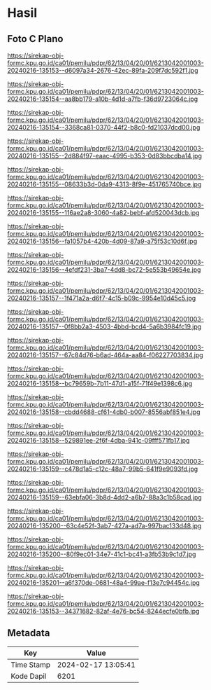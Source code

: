 # Hasil

## Foto C Plano

https://sirekap-obj-formc.kpu.go.id/ca01/pemilu/pdpr/62/13/04/20/01/6213042001003-20240216-135153--d6097a34-2676-42ec-89fa-209f7dc592f1.jpg

https://sirekap-obj-formc.kpu.go.id/ca01/pemilu/pdpr/62/13/04/20/01/6213042001003-20240216-135154--aa8bb179-a10b-4d1d-a7fb-f36d9723064c.jpg

https://sirekap-obj-formc.kpu.go.id/ca01/pemilu/pdpr/62/13/04/20/01/6213042001003-20240216-135154--3368ca81-0370-44f2-b8c0-fd21037dcd00.jpg

https://sirekap-obj-formc.kpu.go.id/ca01/pemilu/pdpr/62/13/04/20/01/6213042001003-20240216-135155--2d884f97-eaac-4995-b353-0d83bbcdba14.jpg

https://sirekap-obj-formc.kpu.go.id/ca01/pemilu/pdpr/62/13/04/20/01/6213042001003-20240216-135155--08633b3d-0da9-4313-8f9e-451765740bce.jpg

https://sirekap-obj-formc.kpu.go.id/ca01/pemilu/pdpr/62/13/04/20/01/6213042001003-20240216-135155--116ae2a8-3060-4a82-bebf-afd520043dcb.jpg

https://sirekap-obj-formc.kpu.go.id/ca01/pemilu/pdpr/62/13/04/20/01/6213042001003-20240216-135156--fa1057b4-420b-4d09-87a9-a75f53c10d6f.jpg

https://sirekap-obj-formc.kpu.go.id/ca01/pemilu/pdpr/62/13/04/20/01/6213042001003-20240216-135156--4efdf231-3ba7-4dd8-bc72-5e553b49654e.jpg

https://sirekap-obj-formc.kpu.go.id/ca01/pemilu/pdpr/62/13/04/20/01/6213042001003-20240216-135157--1f471a2a-d6f7-4c15-b09c-9954e10d45c5.jpg

https://sirekap-obj-formc.kpu.go.id/ca01/pemilu/pdpr/62/13/04/20/01/6213042001003-20240216-135157--0f8bb2a3-4503-4bbd-bcd4-5a6b3984fc19.jpg

https://sirekap-obj-formc.kpu.go.id/ca01/pemilu/pdpr/62/13/04/20/01/6213042001003-20240216-135157--67c84d76-b6ad-464a-aa84-f06227703834.jpg

https://sirekap-obj-formc.kpu.go.id/ca01/pemilu/pdpr/62/13/04/20/01/6213042001003-20240216-135158--bc79659b-7b11-47d1-a15f-71f49e1398c6.jpg

https://sirekap-obj-formc.kpu.go.id/ca01/pemilu/pdpr/62/13/04/20/01/6213042001003-20240216-135158--cbdd4688-cf61-4db0-b007-8556abf851e4.jpg

https://sirekap-obj-formc.kpu.go.id/ca01/pemilu/pdpr/62/13/04/20/01/6213042001003-20240216-135158--529891ee-2f6f-4dba-941c-09fff571fb17.jpg

https://sirekap-obj-formc.kpu.go.id/ca01/pemilu/pdpr/62/13/04/20/01/6213042001003-20240216-135159--c478d1a5-c12c-48a7-99b5-641f9e9093fd.jpg

https://sirekap-obj-formc.kpu.go.id/ca01/pemilu/pdpr/62/13/04/20/01/6213042001003-20240216-135159--63ebfa06-3b8d-4dd2-a6b7-88a3c1b58cad.jpg

https://sirekap-obj-formc.kpu.go.id/ca01/pemilu/pdpr/62/13/04/20/01/6213042001003-20240216-135200--63c4e52f-3ab7-427a-ad7a-997bac133d48.jpg

https://sirekap-obj-formc.kpu.go.id/ca01/pemilu/pdpr/62/13/04/20/01/6213042001003-20240216-135200--80f9ec01-34e7-41c1-bc41-a3fb53b9c1d7.jpg

https://sirekap-obj-formc.kpu.go.id/ca01/pemilu/pdpr/62/13/04/20/01/6213042001003-20240216-135201--a6f370de-0681-48a4-99ae-f13e7c94454c.jpg

https://sirekap-obj-formc.kpu.go.id/ca01/pemilu/pdpr/62/13/04/20/01/6213042001003-20240216-135153--34371682-82af-4e76-bc54-8244ecfe0bfb.jpg


## Metadata

| Key        | Value               |
| ---------- | ------------------- |
| Time Stamp | 2024-02-17 13:05:41 |
| Kode Dapil | 6201                |



